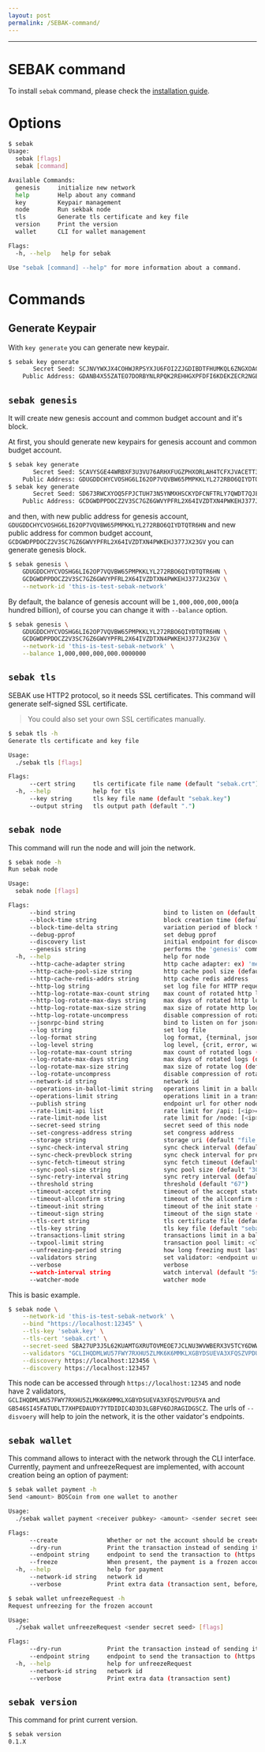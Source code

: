 ```yaml
---
layout: post
permalink: /SEBAK-command/
---
```

---
# SEBAK command
To install `sebak` command, please check the [installation guide](http://devteam.blockchainos.org/docs/SEBAK-installation/).

# Options
```sh
$ sebak
Usage:
  sebak [flags]
  sebak [command]

Available Commands:
  genesis     initialize new network
  help        Help about any command
  key         Keypair management
  node        Run sekbak node
  tls         Generate tls certificate and key file
  version     Print the version
  wallet      CLI for wallet management

Flags:
  -h, --help   help for sebak

Use "sebak [command] --help" for more information about a command.
```

# Commands
## Generate Keypair

With `key generate` you can generate new keypair.

```sh
$ sebak key generate
       Secret Seed: SCJNVYWXJX4COHWJRPSYXJU6FOI2ZJGDIBDTFHUMKQL6ZNGXOAGK2IZT
    Public Address: GDANB4X55ZATEO7DORBYNLRPQK2REHHGXPFDFI6KDEKZECR2NGEKDR5C
```

## `sebak genesis`

It will create new genesis account and common budget account and it's block.

At first, you should generate new keypairs for genesis account and common budget account.
```sh
$ sebak key generate
       Secret Seed: SCAVYSGE44WRBXF3U3VU76ARHXFUGZPHXORLAH4TCFXJVACETT3PHDJU
    Public Address: GDUGDDCHYCVOSHG6LI62OP7VQVBW65PMPKKLYL272RBO6QIYDTQTR6HN
$ sebak key generate
       Secret Seed: SD673RWCXYOQ5FPJCTUH73N5YNMXHSCKYDFCNFTRLY7QWDT7QJE2YPMH
    Public Address: GCDGWDPPDOCZ2V3SC7GZ6GWVYPFRL2X64IVZDTXN4PWKEHJ377JX23GV
```
and then, with new public address for genesis account, `GDUGDDCHYCVOSHG6LI62OP7VQVBW65PMPKKLYL272RBO6QIYDTQTR6HN` and new public address for common budget account, `GCDGWDPPDOCZ2V3SC7GZ6GWVYPFRL2X64IVZDTXN4PWKEHJ377JX23GV` you can generate genesis block.
```sh
$ sebak genesis \
    GDUGDDCHYCVOSHG6LI62OP7VQVBW65PMPKKLYL272RBO6QIYDTQTR6HN \
    GCDGWDPPDOCZ2V3SC7GZ6GWVYPFRL2X64IVZDTXN4PWKEHJ377JX23GV \
    --network-id 'this-is-test-sebak-network'
```
By default, the balance of genesis account will be `1,000,000,000,000`(a hundred billion), of course you can change it with `--balance` option.

```sh
$ sebak genesis \
    GDUGDDCHYCVOSHG6LI62OP7VQVBW65PMPKKLYL272RBO6QIYDTQTR6HN \
    GCDGWDPPDOCZ2V3SC7GZ6GWVYPFRL2X64IVZDTXN4PWKEHJ377JX23GV \
    --network-id 'this-is-test-sebak-network' \
    --balance 1,000,000,000,000.0000000
```

## `sebak tls`
SEBAK use HTTP2 protocol, so it needs SSL certificates. This command will generate self-signed SSL certificate.

> You could also set your own SSL certificates manually.

```sh
$ sebak tls -h
Generate tls certificate and key file

Usage:
  ./sebak tls [flags]

Flags:
      --cert string     tls certificate file name (default "sebak.crt")
  -h, --help            help for tls
      --key string      tls key file name (default "sebak.key")
      --output string   tls output path (default ".")
```

## `sebak node`

This command will run the node and will join the network.

```sh
$ sebak node -h
Run sebak node

Usage:
  sebak node [flags]

Flags:
      --bind string                         bind to listen on (default "https://0.0.0.0:12345")
      --block-time string                   block creation time (default "5s")
      --block-time-delta string             variation period of block time (default "1s")
      --debug-pprof                         set debug pprof
      --discovery list                      initial endpoint for discovery
      --genesis string                      performs the 'genesis' command before running node. Syntax: key[,balance]
  -h, --help                                help for node
      --http-cache-adapter string           http cache adapter: ex) 'mem'
      --http-cache-pool-size string         http cache pool size (default "10000")
      --http-cache-redis-addrs string       http cache redis address
      --http-log string                     set log file for HTTP request
      --http-log-rotate-max-count string    max count of rotated http logs (default "0")
      --http-log-rotate-max-days string     max days of rotated http logs (default "0")
      --http-log-rotate-max-size string     max size of rotate http log (default "100")
      --http-log-rotate-uncompress          disable compression of rotate http log
      --jsonrpc-bind string                 bind to listen on for jsonrpc (default "http://127.0.0.1:54321/jsonrpc")
      --log string                          set log file
      --log-format string                   log format, {terminal, json} (default "terminal")
      --log-level string                    log level, {crit, error, warn, info, debug} (default "info")
      --log-rotate-max-count string         max count of rotated logs (default "0")
      --log-rotate-max-days string          max days of rotated logs (default "0")
      --log-rotate-max-size string          max size of rotate log (default "100")
      --log-rotate-uncompress               disable compression of rotate log
      --network-id string                   network id
      --operations-in-ballot-limit string   operations limit in a ballot (default "10000")
      --operations-limit string             operations limit in a transaction (default "1000")
      --publish string                      endpoint url for other nodes
      --rate-limit-api list                 rate limit for /api: [<ip>=]<limit>-<period>, ex) '10-S' '3.3.3.3=1000-M'
      --rate-limit-node list                rate limit for /node: [<ip>=]<limit>-<period>, ex) '10-S' '3.3.3.3=1000-M'
      --secret-seed string                  secret seed of this node
      --set-congress-address string         set congress address
      --storage string                      storage uri (default "file:///Users/{username}/workspace/blockchainos/sebak/src/boscoin.io/sebak/db")
      --sync-check-interval string          sync check interval (default "30s")
      --sync-check-prevblock string         sync check interval for previous block (default "30s")
      --sync-fetch-timeout string           sync fetch timeout (default "1m")
      --sync-pool-size string               sync pool size (default "300")
      --sync-retry-interval string          sync retry interval (default "10s")
      --threshold string                    threshold (default "67")
      --timeout-accept string               timeout of the accept state (default "2s")
      --timeout-allconfirm string           timeout of the allconfirm state (default "30s")
      --timeout-init string                 timeout of the init state (default "2s")
      --timeout-sign string                 timeout of the sign state (default "2s")
      --tls-cert string                     tls certificate file (default "sebak.crt")
      --tls-key string                      tls key file (default "sebak.key")
      --transactions-limit string           transactions limit in a ballot (default "1000")
      --txpool-limit string                 transaction pool limit: <client-side>[,<node-side>] (0= no limit) (default "1000000")
      --unfreezing-period string            how long freezing must last (default "241920")
      --validators string                   set validator: <endpoint url>?address=<public address>[&alias=<alias>] [ <validator>...]
      --verbose                             verbose
      --watch-interval string               watch interval (default "5s")
      --watcher-mode                        watcher mode
```

This is basic example.
```sh
$ sebak node \
    --network-id 'this-is-test-sebak-network' \
    --bind "https://localhost:12345" \
    --tls-key 'sebak.key' \
    --tls-cert 'sebak.crt' \
    --secret-seed SBA27UP3J5L62KUAMTGXRUTOVMEOE7JCLNU3WVWBERX3V5TCY6DWWEWM \
    --validators "GCLIHQDMLWU57FWY7RXHU5ZLMK6K6MMKLXGBYDSUEVA3XFQSZVPDU5YA GB546SI45FATUDLT7XHPEDAUDY7YTDIDIC4D3D3LGBFV6DJRAGIDGSCZ" \
    --discovery https://localhost:123456 \
    --discovery https://localhost:123457
```

This node can be accessed through `https://localhost:12345` and node have 2 validators, `GCLIHQDMLWU57FWY7RXHU5ZLMK6K6MMKLXGBYDSUEVA3XFQSZVPDU5YA` and `GB546SI45FATUDLT7XHPEDAUDY7YTDIDIC4D3D3LGBFV6DJRAGIDGSCZ`. The urls of `--disvoery` will help to join the network, it is the other vaidator's endpoints.

## `sebak wallet`

This command allows to interact with the network through the CLI interface.
Currently, payment and unfreezeRequest are implemented, with account creation being an option of payment:
```sh
$ sebak wallet payment -h
Send <amount> BOSCoin from one wallet to another

Usage:
  ./sebak wallet payment <receiver pubkey> <amount> <sender secret seed> [flags]

Flags:
      --create              Whether or not the account should be created
      --dry-run             Print the transaction instead of sending it
      --endpoint string     endpoint to send the transaction to (https / memory address)
      --freeze              When present, the payment is a frozen account creation. Imply --create.
  -h, --help                help for payment
      --network-id string   network id
      --verbose             Print extra data (transaction sent, before/after balance...)
```

```sh
$ sebak wallet unfreezeRequest -h
Request unfreezing for the frozen account

Usage:
  ./sebak wallet unfreezeRequest <sender secret seed> [flags]

Flags:
      --dry-run             Print the transaction instead of sending it
      --endpoint string     endpoint to send the transaction to (https / memory address)
  -h, --help                help for unfreezeRequest
      --network-id string   network id
      --verbose             Print extra data (transaction sent)
```

## `sebak version`

This command for print current version.
```sh
$ sebak version
0.1.X
```
